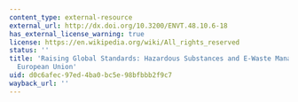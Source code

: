```yaml
---
content_type: external-resource
external_url: http://dx.doi.org/10.3200/ENVT.48.10.6-18
has_external_license_warning: true
license: https://en.wikipedia.org/wiki/All_rights_reserved
status: ''
title: 'Raising Global Standards: Hazardous Substances and E-Waste Management in the
  European Union'
uid: d0c6afec-97ed-4ba0-bc5e-98bfbbb2f9c7
wayback_url: ''
---
```

